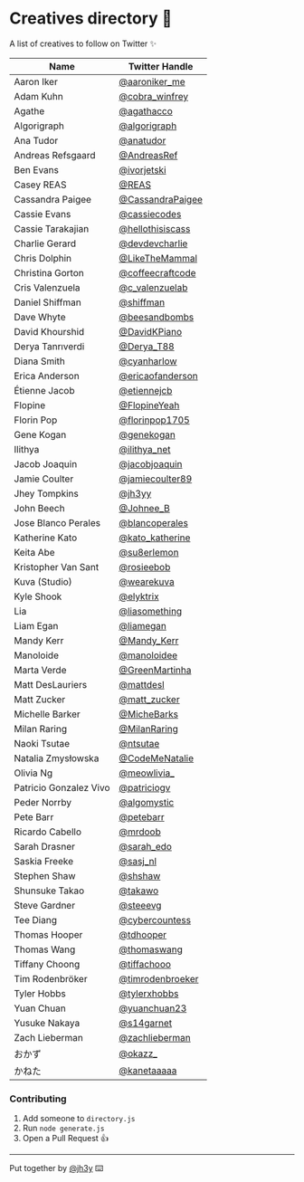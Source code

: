 
# Creatives directory 📖

A list of creatives to follow on Twitter ✨

| Name  | Twitter Handle |
| ------| -------------- |
|Aaron Iker|[@aaroniker_me](https://twitter.com/@aaroniker_me)|
|Adam Kuhn|[@cobra_winfrey](https://twitter.com/@cobra_winfrey)|
|Agathe|[@agathacco](https://twitter.com/@agathacco)|
|Algorigraph|[@algorigraph](https://twitter.com/@algorigraph)|
|Ana Tudor|[@anatudor](https://twitter.com/@anatudor)|
|Andreas Refsgaard|[@AndreasRef](https://twitter.com/@AndreasRef)|
|Ben Evans|[@ivorjetski](https://twitter.com/@ivorjetski)|
|Casey REAS|[@REAS](https://twitter.com/@REAS)|
|Cassandra Paigee|[@CassandraPaigee](https://twitter.com/@CassandraPaigee)|
|Cassie Evans|[@cassiecodes](https://twitter.com/@cassiecodes)|
|Cassie Tarakajian|[@hellothisiscass](https://twitter.com/@hellothisiscass)|
|Charlie Gerard|[@devdevcharlie](https://twitter.com/@devdevcharlie)|
|Chris Dolphin|[@LikeTheMammal](https://twitter.com/@LikeTheMammal)|
|Christina Gorton|[@coffeecraftcode](https://twitter.com/@coffeecraftcode)|
|Cris Valenzuela|[@c_valenzuelab](https://twitter.com/@c_valenzuelab)|
|Daniel Shiffman|[@shiffman](https://twitter.com/@shiffman)|
|Dave Whyte|[@beesandbombs](https://twitter.com/@beesandbombs)|
|David Khourshid|[@DavidKPiano](https://twitter.com/@DavidKPiano)|
|Derya Tanrıverdi|[@Derya_T88](https://twitter.com/@Derya_T88)|
|Diana Smith|[@cyanharlow](https://twitter.com/@cyanharlow)|
|Erica Anderson|[@ericaofanderson](https://twitter.com/@ericaofanderson)|
|Étienne Jacob|[@etiennejcb](https://twitter.com/@etiennejcb)|
|Flopine|[@FlopineYeah](https://twitter.com/@FlopineYeah)|
|Florin Pop|[@florinpop1705](https://twitter.com/@florinpop1705)|
|Gene Kogan|[@genekogan](https://twitter.com/@genekogan)|
|Ilithya|[@ilithya_net](https://twitter.com/@ilithya_net)|
|Jacob Joaquin|[@jacobjoaquin](https://twitter.com/@jacobjoaquin)|
|Jamie Coulter|[@jamiecoulter89](https://twitter.com/@jamiecoulter89)|
|Jhey Tompkins|[@jh3yy](https://twitter.com/@jh3yy)|
|John Beech|[@Johnee_B](https://twitter.com/@Johnee_B)|
|Jose Blanco Perales|[@blancoperales](https://twitter.com/@blancoperales)|
|Katherine Kato|[@kato_katherine](https://twitter.com/@kato_katherine)|
|Keita Abe|[@su8erlemon](https://twitter.com/@su8erlemon)|
|Kristopher Van Sant|[@rosieebob](https://twitter.com/@rosieebob)|
|Kuva (Studio)|[@wearekuva](https://twitter.com/@wearekuva)|
|Kyle Shook|[@elyktrix](https://twitter.com/@elyktrix)|
|Lia|[@liasomething](https://twitter.com/@liasomething)|
|Liam Egan|[@liamegan](https://twitter.com/@liamegan)|
|Mandy Kerr|[@Mandy_Kerr](https://twitter.com/@Mandy_Kerr)|
|Manoloide|[@manoloidee](https://twitter.com/@manoloidee)|
|Marta Verde|[@GreenMartinha](https://twitter.com/@GreenMartinha)|
|Matt DesLauriers|[@mattdesl](https://twitter.com/@mattdesl)|
|Matt Zucker|[@matt_zucker](https://twitter.com/@matt_zucker)|
|Michelle Barker|[@MicheBarks](https://twitter.com/@MicheBarks)|
|Milan Raring|[@MilanRaring](https://twitter.com/@MilanRaring)|
|Naoki Tsutae|[@ntsutae](https://twitter.com/@ntsutae)|
|Natalia Zmysłowska|[@CodeMeNatalie](https://twitter.com/@CodeMeNatalie)|
|Olivia Ng|[@meowlivia_](https://twitter.com/@meowlivia_)|
|Patricio Gonzalez Vivo|[@patriciogv](https://twitter.com/@patriciogv)|
|Peder Norrby|[@algomystic](https://twitter.com/@algomystic)|
|Pete Barr|[@petebarr](https://twitter.com/@petebarr)|
|Ricardo Cabello|[@mrdoob](https://twitter.com/@mrdoob)|
|Sarah Drasner|[@sarah_edo](https://twitter.com/@sarah_edo)|
|Saskia Freeke|[@sasj_nl](https://twitter.com/@sasj_nl)|
|Stephen Shaw|[@shshaw](https://twitter.com/@shshaw)|
|Shunsuke Takao|[@takawo](https://twitter.com/@takawo)|
|Steve Gardner|[@steeevg](https://twitter.com/@steeevg)|
|Tee Diang|[@cybercountess](https://twitter.com/@cybercountess)|
|Thomas Hooper|[@tdhooper](https://twitter.com/@tdhooper)|
|Thomas Wang|[@thomaswang](https://twitter.com/@thomaswang)|
|Tiffany Choong|[@tiffachooo](https://twitter.com/@tiffachooo)|
|Tim Rodenbröker|[@timrodenbroeker](https://twitter.com/@timrodenbroeker)|
|Tyler Hobbs|[@tylerxhobbs](https://twitter.com/@tylerxhobbs)|
|Yuan Chuan|[@yuanchuan23](https://twitter.com/@yuanchuan23)|
|Yusuke Nakaya|[@s14garnet](https://twitter.com/@s14garnet)|
|Zach Lieberman|[@zachlieberman](https://twitter.com/@zachlieberman)|
|おかず|[@okazz_](https://twitter.com/@okazz_)|
|かねた|[@kanetaaaaa](https://twitter.com/@kanetaaaaa)|

### Contributing
1. Add someone to `directory.js`
2. Run `node generate.js`
3. Open a Pull Request 👍

------------------------

Put together by [@jh3y](https://jhey.dev) ⌨️

